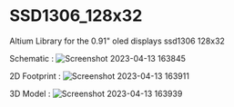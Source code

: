 # SSD1306_128x32
Altium Library for the 0.91" oled displays ssd1306 128x32

Schematic :
![Screenshot 2023-04-13 163845](https://user-images.githubusercontent.com/129226436/232229257-b591fbdc-adaf-4a28-b9f7-43966bbbbe1e.png)

2D Footprint :
![Screenshot 2023-04-13 163911](https://user-images.githubusercontent.com/129226436/232229302-696fa116-8333-4ce9-a284-e56ae0fde01f.png)

3D Model :
![Screenshot 2023-04-13 163939](https://user-images.githubusercontent.com/129226436/232229319-e11d548e-ebc6-41bb-a9ca-98437d3a44bf.png)
